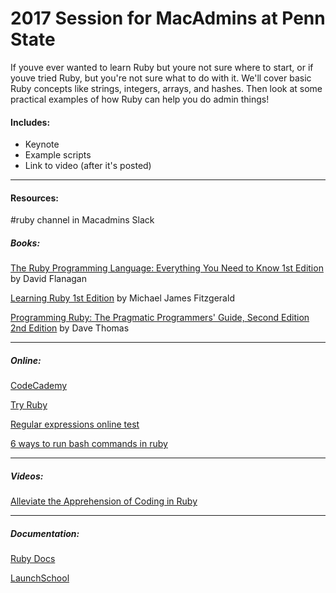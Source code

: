 # 2017 Session for MacAdmins at Penn State

If youve ever wanted to learn Ruby but youre not sure where to start, or if youve tried Ruby, but you're not sure what to do with it. We'll cover basic Ruby concepts like strings, integers, arrays, and hashes. Then look at some practical examples of how Ruby can help you do admin things!
#### Includes:
* Keynote
* Example scripts
* Link to video (after it's posted)
---
#### Resources:

#ruby channel in Macadmins Slack

##### Books:

[The Ruby Programming Language: Everything You Need to Know 1st Edition](https://www.amazon.com/Ruby-Programming-Language-Everything-Need/dp/0596516177/ref=zg_bs_6134006011_5?_encoding=UTF8&psc=1&refRID=VN28DNKQ995718CN9RSE)
by David Flanagan

[Learning Ruby 1st Edition](https://www.amazon.com/Learning-Ruby-Michael-James-Fitzgerald/dp/0596529864/ref=zg_bs_6134006011_35?_encoding=UTF8&psc=1&refRID=N08DJ6F404FKPZCCE5NE)
by Michael James Fitzgerald

[Programming Ruby: The Pragmatic Programmers' Guide, Second Edition 2nd Edition](https://www.amazon.com/Programming-Ruby-Pragmatic-Programmers-Second/dp/0974514055/ref=zg_bs_6134006011_53?_encoding=UTF8&psc=1&refRID=P6SYJKNB1DZS55AEFCKY)
by Dave Thomas

---
##### Online:

[CodeCademy](https://www.codecademy.com/learn)

[Try Ruby](http://tryruby.org/levels/1/challenges/0)

[Regular expressions online test](http://rubular.com/)

[6 ways to run bash commands in ruby](http://tech.natemurray.com/2007/03/ruby-shell-commands.html)

---
##### Videos:

[Alleviate the Apprehension of Coding in Ruby](https://www.youtube.com/watch?v=aUyzu5-zkcM)

---
##### Documentation:

[Ruby Docs](http://ruby-doc.org/)

[LaunchSchool](https://launchschool.com/books/ruby/read)
